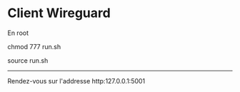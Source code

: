 # Client Wireguard

En root

chmod 777 run.sh

source run.sh

------------
Rendez-vous sur l'addresse http:127.0.0.1:5001
